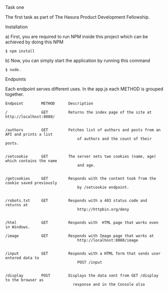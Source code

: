 Task one

The first task as part of The Hasura Product Development Fellowship.

Installation

a) First, you are required to run NPM inside this project which can be achieved by doing this NPM

    $ npm install

b) Now, you can simply start the application by running this command 

    $ node.

Endpoints

Each endpoint serves different uses. In the app.js each METHOD is grouped together.

    Endpoint  	    METHOD	    Description

    /	            GET         Returns the index page of the site at http://localhost:8080/
    

    /authors	    GET	        Fetches list of authors and posts from an API and prints a list
                                    of authors and the count of their posts.
                                

    /setcookie	    GET	        The server sets two cookies (name, age) which contains the name
                                    and age.
                                

    /getcookies	    GET	        Responds with the content took from the cookie saved previously
                                    by /setcookie endpoint.
                                

    /robots.txt	    GET	        Responds with a 403 status code and returns at 
                                    http://httpbin.org/deny
                                

    /html	        GET	        Responds with  HTML page that works even in Windows.

    /image	        GET	        Responds with Image page that works at 
                                    http://localhost:8080/image
                                

    /input	        GET	        Responds with a HTML form that sends user entered data to 
                                    POST /input
                                

    /display	    POST	    Displays the data sent from GET /display to the browser as 
                                  response and in the Console also
